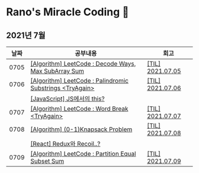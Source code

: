 # Rano's Miracle Coding 🦖

## 2021년 7월

| 날짜 | 공부내용                                                                                        | 회고                                                  |
| ---- | ----------------------------------------------------------------------------------------------- | ----------------------------------------------------- |
| 0705 | [[Algorithm] LeetCode : Decode Ways, Max SubArray Sum](https://codi-rano.tistory.com/126)       | [[TIL] 2021.07.05](https://codi-rano.tistory.com/128) |
| 0706 | [[Algorithm] LeetCode : Palindromic Substrings \<TryAgain\>](https://codi-rano.tistory.com/130) | [[TIL] 2021.07.06](https://codi-rano.tistory.com/131) |
|      | [[JavaScript] JS에서의 this?](https://codi-rano.tistory.com/129)                                |                                                       |
| 0707 | [[Algorithm] LeetCode : Word Break \<TryAgain\>](https://codi-rano.tistory.com/132)             | [[TIL] 2021.07.07](https://codi-rano.tistory.com/133) |
| 0708 | [[Algorithm] (0-1)Knapsack Problem](https://codi-rano.tistory.com/135)                          | [[TIL] 2021.07.08](https://codi-rano.tistory.com/136) |
|      | [[React] Redux와 Recoil..?](https://codi-rano.tistory.com/134)                                  |                                                       |
| 0709 | [[Algorithm] LeetCode : Partition Equal Subset Sum](https://codi-rano.tistory.com/137)          | [[TIL] 2021.07.09](https://codi-rano.tistory.com/138) |
